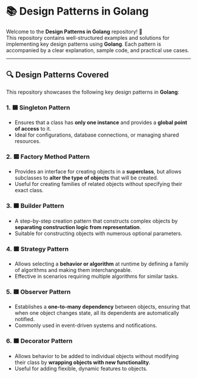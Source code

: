 # 📚 Design Patterns in Golang

Welcome to the **Design Patterns in Golang** repository! 🚀  
This repository contains well-structured examples and solutions for implementing key design patterns using **Golang**. Each pattern is accompanied by a clear explanation, sample code, and practical use cases.

---

## 🔍 Design Patterns Covered

This repository showcases the following key design patterns in **Golang**:

### 1. 🟦 Singleton Pattern
   - Ensures that a class has **only one instance** and provides a **global point of access** to it.
   - Ideal for configurations, database connections, or managing shared resources.

### 2. 🟨 Factory Method Pattern
   - Provides an interface for creating objects in a **superclass**, but allows subclasses to **alter the type of objects** that will be created.
   - Useful for creating families of related objects without specifying their exact class.

### 3. 🟧 Builder Pattern
   - A step-by-step creation pattern that constructs complex objects by **separating construction logic from representation**.
   - Suitable for constructing objects with numerous optional parameters.

### 4. 🟪 Strategy Pattern
   - Allows selecting a **behavior or algorithm** at runtime by defining a family of algorithms and making them interchangeable.
   - Effective in scenarios requiring multiple algorithms for similar tasks.

### 5. 🟩 Observer Pattern
   - Establishes a **one-to-many dependency** between objects, ensuring that when one object changes state, all its dependents are automatically notified.
   - Commonly used in event-driven systems and notifications.

### 6. 🟫 Decorator Pattern
   - Allows behavior to be added to individual objects without modifying their class by **wrapping objects with new functionality**.
   - Useful for adding flexible, dynamic features to objects.